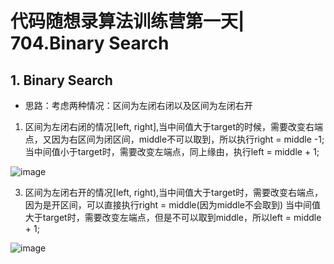 # 代码随想录算法训练营第一天| 704.Binary Search
## 1. Binary Search
* 思路：考虑两种情况：区间为左闭右闭以及区间为左闭右开
1. 区间为左闭右闭的情况[left, right],当中间值大于target的时候，需要改变右端点，又因为右区间为闭区间，middle不可以取到，所以执行right = middle -1;
当中间值小于target时，需要改变左端点，同上缘由，执行left = middle + 1;

![image](https://github.com/user-attachments/assets/18beb37f-a637-4ce9-b231-efcef0e55658)

3. 区间为左闭右开的情况[left, right),当中间值大于target时，需要改变右端点，因为是开区间，可以直接执行right = middle(因为middle不会取到)
当中间值大于target时，需要改变左端点，但是不可以取到middle，所以left = middle + 1;

![image](https://github.com/user-attachments/assets/7f01cd03-4144-4b68-9b42-18347d077cd7)

